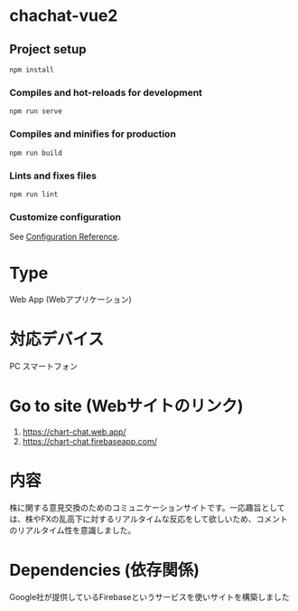 # chachat-vue2

## Project setup
```
npm install
```

### Compiles and hot-reloads for development
```
npm run serve
```

### Compiles and minifies for production
```
npm run build
```

### Lints and fixes files
```
npm run lint
```

### Customize configuration
See [Configuration Reference](https://cli.vuejs.org/config/).

# Type
Web App (Webアプリケーション)

# 対応デバイス
PC
スマートフォン

# Go to site (Webサイトのリンク)
1. https://chart-chat.web.app/
2. https://chart-chat.firebaseapp.com/


# 内容
株に関する意見交換のためのコミュニケーションサイトです。一応趣旨としては、株やFXの乱高下に対するリアルタイムな反応をして欲しいため、コメントのリアルタイム性を意識しました。

# Dependencies (依存関係)
Google社が提供しているFirebaseというサービスを使いサイトを構築しました

